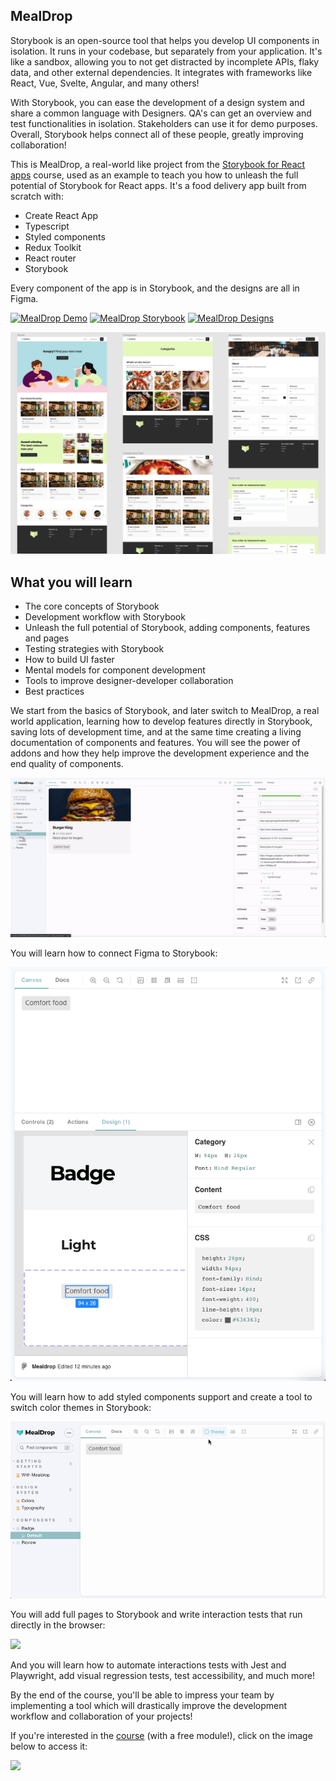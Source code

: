 ## MealDrop

Storybook is an open-source tool that helps you develop UI components in isolation. It runs in your codebase, but separately from your application. It's like a sandbox, allowing you to not get distracted by incomplete APIs, flaky data, and other external dependencies. It integrates with frameworks like React, Vue, Svelte, Angular, and many others!

With Storybook, you can ease the development of a design system and share a common language with Designers. QA's can get an overview and test functionalities in isolation. Stakeholders can use it for demo purposes. Overall, Storybook helps connect all of these people, greatly improving collaboration!

This is MealDrop, a real-world like project from the [Storybook for React apps](https://www.newline.co/courses/storybook-for-react-apps) course, used as an example to teach you how to unleash the full potential of Storybook for React apps. It's a food delivery app built from scratch with:

- Create React App
- Typescript
- Styled components
- Redux Toolkit
- React router
- Storybook

Every component of the app is in Storybook, and the designs are all in Figma.

[![MealDrop Demo](https://img.shields.io/badge/MealDrop-Live%20demo-green?style=for-the-badge&logo=vercel)](http://mealdrop.vercel.app/)
[![MealDrop Storybook](https://img.shields.io/badge/MealDrop-Storybook-ff4785?style=for-the-badge&logo=storybook)](http://mealdrop.vercel.app/storybook)
[![MealDrop Designs](https://img.shields.io/badge/MealDrop-Designs-eeeeee?style=for-the-badge&logo=figma)](https://www.figma.com/file/3Q1HTCalD0lJnNvcMoEw1x/Mealdrop)

![](./.github/media/application-example.png)

## What you will learn

- The core concepts of Storybook
- Development workflow with Storybook
- Unleash the full potential of Storybook, adding components, features and pages
- Testing strategies with Storybook
- How to build UI faster
- Mental models for component development
- Tools to improve designer-developer collaboration
- Best practices

We start from the basics of Storybook, and later switch to MealDrop, a real world application, learning how to develop features directly in Storybook, saving lots of development time, and at the same time creating a living documentation of components and features. You will see the power of addons and how they help improve the development experience and the end quality of components.

![](./.github/media/restaurant-card-stories.gif)

You will learn how to connect Figma to Storybook:

![](./.github/media/figma-connect.png)

You will learn how to add styled components support and create a tool to switch color themes in Storybook:

![](./.github/media/theme-toolbar.gif)

You will add full pages to Storybook and write interaction tests that run directly in the browser:

![](./.github/media/interaction-tests.gif)

And you will learn how to automate interactions tests with Jest and Playwright, add visual regression tests, test accessibility, and much more!

By the end of the course, you'll be able to impress your team by implementing a tool which will drastically improve the development workflow and collaboration of your projects!

If you're interested in the [course](https://www.newline.co/courses/storybook-for-react-apps) (with a free module!), click on the image below to access it:

[![](./.github/media/mealdrop-banner.png)](https://www.newline.co/courses/storybook-for-react-apps)
